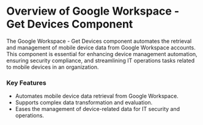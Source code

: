 # Overview of Google Workspace - Get Devices Component

The Google Workspace - Get Devices component automates the retrieval and management of mobile device data from Google Workspace accounts. This component is essential for enhancing device management automation, ensuring security compliance, and streamlining IT operations tasks related to mobile devices in an organization.

### Key Features
- Automates mobile device data retrieval from Google Workspace.
- Supports complex data transformation and evaluation.
- Eases the management of device-related data for IT security and operations.

